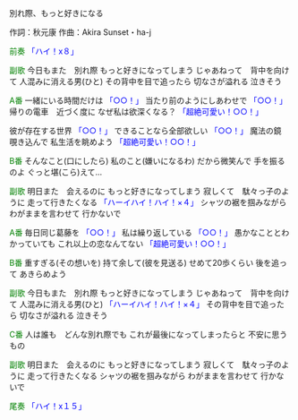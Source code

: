 別れ際、もっと好きになる

作詞：秋元康
作曲：Akira Sunset・ha-j

<font color=green>前奏</font>
<font color=blue>「ハイ！x８」</font> 

<font color=green>副歌</font>
今日もまた　別れ際
もっと好きになってしまう
じゃあねって　背中を向けて
人混みに消える男(ひと)
その背中を目で追ったら
切なさが溢れる
泣きそう

<font color=green>A番</font>
一緒にいる時間だけは <font color=blue>「○○！」</font> 
当たり前のようにしあわせで <font color=blue>「○○！」</font> 
帰りの電車　近づく度に
なぜ私は欲深くなる？ <font color=blue>「超絶可愛い！○○！」</font> 

彼が存在する世界 <font color=blue>「○○！」</font> 
できることなら全部欲しい <font color=blue>「○○！」</font> 
魔法の鏡　覗き込んで
私生活を眺めよう <font color=blue>「超絶可愛い！○○！」</font> 

<font color=green>B番</font>
そんなこと(口にしたら)
私のこと(嫌いになるわ)
だから微笑んで
手を振るのよ
ぐっと堪(こら)えて…

<font color=green>副歌</font>
明日また　会えるのに
もっと好きになってしまう
寂しくて　駄々っ子のように
走って行きたくなる <font color=blue>「ハーイハイ！ハイ！×４」</font> 
シャツの裾を掴みながら
わがままを言わせて
行かないで

<font color=green>A番</font>
毎日同じ葛藤を <font color=blue>「○○！」</font> 
私は繰り返している <font color=blue>「○○！」</font> 
愚かなこととわかっていても
これ以上の恋なんてない <font color=blue>「超絶可愛い！○○！」</font> 

<font color=green>B番</font>
重すぎる(その想いを)
持て余して(彼を見送る)
せめて20歩くらい
後を追って
あきらめよう

<font color=green>副歌</font>
今日もまた　別れ際
もっと好きになってしまう
じゃあねって　背中を向けて
人混みに消える男(ひと) <font color=blue>「ハーイハイ！ハイ！×４」</font> 
その背中を目で追ったら
切なさが溢れる
泣きそう

<font color=green>C番</font>
人は誰も　どんな別れ際でも
これが最後になってしまったらと
不安に思うもの

<font color=green>副歌</font>
明日また　会えるのに
もっと好きになってしまう
寂しくて　駄々っ子のように
走って行きたくなる 
シャツの裾を掴みながら
わがままを言わせて
行かないで

<font color=green>尾奏</font>
<font color=blue>「ハイ！x１５」</font> 
